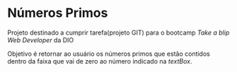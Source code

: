 # Números Primos

Projeto destinado a cumprir tarefa(projeto GIT) para o bootcamp *Take a blip Web Developer* da DIO

Objetivo é retornar ao usuário os números primos que estão contidos dentro da faixa que vai de zero ao número indicado na _textBox_.